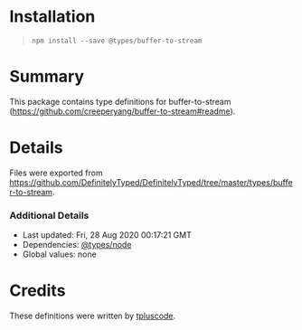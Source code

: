 # Installation
> `npm install --save @types/buffer-to-stream`

# Summary
This package contains type definitions for buffer-to-stream (https://github.com/creeperyang/buffer-to-stream#readme).

# Details
Files were exported from https://github.com/DefinitelyTyped/DefinitelyTyped/tree/master/types/buffer-to-stream.

### Additional Details
 * Last updated: Fri, 28 Aug 2020 00:17:21 GMT
 * Dependencies: [@types/node](https://npmjs.com/package/@types/node)
 * Global values: none

# Credits
These definitions were written by [tpluscode](https://github.com/tpluscode).
